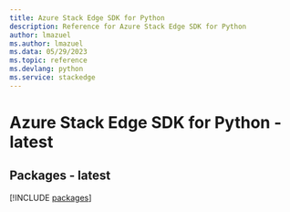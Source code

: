 ```yaml
---
title: Azure Stack Edge SDK for Python
description: Reference for Azure Stack Edge SDK for Python
author: lmazuel
ms.author: lmazuel
ms.data: 05/29/2023
ms.topic: reference
ms.devlang: python
ms.service: stackedge
---
```

# Azure Stack Edge SDK for Python - latest
## Packages - latest
[!INCLUDE [packages](stack-edge-index.md)]